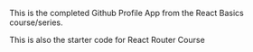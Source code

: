 This is the completed Github Profile App from the React Basics course/series.

This is also the starter code for React Router Course
